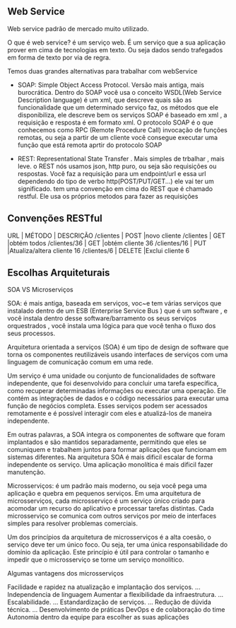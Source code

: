 ## Web Service

Web service padrão de mercado muito utilizado. 

O que é web service? é um serviço web. É um serviço que a sua aplicação prover em cima de tecnologias em texto. Ou seja dados sendo trafegados em forma de texto por via de regra. 

Temos duas grandes alternativas para trabalhar com webService

- SOAP: Simple Object Access Protocol. Versão mais antiga, mais burocrática. Dentro do SOAP você usa o conceito WSDL(Web Service Description language) é um xml, que descreve quais são as funcionalidade que um determinado serviço faz, os métodos que ele disponibiliza, ele descreve bem os serviços
SOAP é baseado em xml , a requisição e resposta é em formato xml. O protocolo SOAP é o que conhecemos como RPC (Remote Procedure Call) invocação de funções remotas, ou seja a partir de um cliente você consegue executar uma função que está remota aprtir do protocolo SOAP

- REST: Representational State Transfer . Mais simples de trbalhar , mais leve. o REST nós usamos json, http puro,  ou seja são requisições ou respostas. 
Você faz a requisição para um endpoint/url e essa url dependendo do tipo de verbo http(POST/PUT/GET...) ele vai ter um significado. tem uma convenção em cima do REST que é chamado restful. Ele usa os próprios metodos para fazer as requisições

## Convenções RESTful

URL                  | MÉTODO     | DESCRIÇÃO
/clientes            | POST       |novo cliente
/clientes            | GET        |obtém todos
/clientes/36         | GET        |obtém cliente 36
/clientes/16         | PUT        |Atualiza/altera cliente 16
/clientes/6          | DELETE     |Exclui cliente 6



## Escolhas Arquiteturais

SOA VS Microserviços

SOA: é mais antiga, baseada em serviços, voc~e tem várias serviços que instalado dentro de um ESB (Enterprise Service Bus )  que é um software , e você instala dentro desse software/barramento os seus serviços orquestrados , você instala uma lógica para que você tenha o fluxo dos seus processos. 

Arquitetura orientada a serviços (SOA) é um tipo de design de software que torna os componentes reutilizáveis usando interfaces de serviços com uma linguagem de comunicação comum em uma rede.

Um serviço é uma unidade ou conjunto de funcionalidades de software independente, que foi desenvolvido para concluir uma tarefa específica, como recuperar determinadas informações ou executar uma operação. Ele contém as integrações de dados e o código necessários para executar uma função de negócios completa. Esses serviços podem ser acessados remotamente e é possível interagir com eles e atualizá-los de maneira independente.

Em outras palavras, a SOA integra os componentes de software que foram implantados e são mantidos separadamente, permitindo que eles se comuniquem e trabalhem juntos para formar aplicações que funcionam em sistemas diferentes.
Na arquitetura SOA é mais dificil escalar de forma independente os serviço. Uma aplicação monolítica é mais dificil fazer manutenção.



Microsserviços: é um padrão mais moderno, ou seja você pega uma aplicação e quebra em pequenos serviços.  Em uma arquitetura de microsserviços, cada microsserviço é um serviço único criado para acomodar um recurso do aplicativo e processar tarefas distintas. Cada microsserviço se comunica com outros serviços por meio de interfaces simples para resolver problemas comerciais. 

Um dos princípios da arquitetura de microsserviços é a alta coesão, o serviço deve ter um único foco. Ou seja, ter uma única responsabilidade do domínio da aplicação. Este princípio é útil para controlar o tamanho e impedir que o microsserviço se torne um serviço monolítico.

Algumas vantagens dos microsserviços

Facilidade e rapidez na atualização e implantação dos serviços. ...
Independencia de linguagem
Aumentar a flexibilidade da infraestrutura. ...
Escalabilidade. ...
Estandardização de serviços. ...
Redução de dúvida técnica. ...
Desenvolvimento de práticas DevOps e de colaboração do time
Autonomia dentro da equipe para escolher as suas aplicações